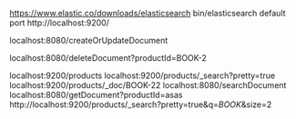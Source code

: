 https://www.elastic.co/downloads/elasticsearch
bin/elasticsearch
default port http://localhost:9200/

localhost:8080/createOrUpdateDocument

localhost:8080/deleteDocument?productId=BOOK-2

localhost:9200/products
localhost:9200/products/_search?pretty=true
localhost:9200/products/_doc/BOOK-22
localhost:8080/searchDocument
localhost:8080/getDocument?productId=asas
http://localhost:9200/products/_search?pretty=true&q=*BOOK*&size=2